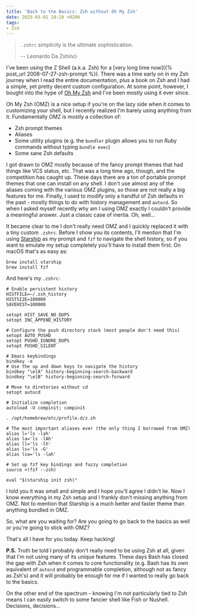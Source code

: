 ```yaml
---
title: 'Back to the Basics: Zsh without Oh My Zsh'
date: 2025-03-01 18:20 +0200
tags:
- Zsh
---
```


> `.zshrc` simplicity is the ultimate sophistication.
>
> -- Leonardo Da Zshinci

I've been using the Z Shell (a.k.a. Zsh) for a [very long time now]({% post_url
2008-07-27-zsh-prompt %}).  There was a time early on in my Zsh journey when I
read the entire documentation, plus a book on Zsh and I had a simple, yet pretty
decent custom configuration. At some point, however, I bought into the hype
of [Oh My Zsh](https://ohmyz.sh/) and I've been mostly using it ever since.

Oh My Zsh (OMZ) is a nice setup if you're on the lazy side when it comes to
customizing your shell, but I recently realized I'm barely using anything from
it. Fundamentally OMZ is mostly a collection of:

- Zsh prompt themes
- Aliases
- Some utility plugins (e.g. the `bundler` plugin allows you to run Ruby commands without
typing `bundle exec`)
- Some sane Zsh defaults

I got drawn to OMZ mostly because of the fancy prompt themes that had things
like VCS status, etc.  That was a long time ago, though, and the competition has
caught up.  These days there are a ton of portable prompt themes that one can
install on any shell.  I don't use almost any of the aliases coming with the
various OMZ plugins, so those are not really a big features for me.  Finally, I
used to modify only a handful of Zsh defaults in the past - mostly things to do
with history management and `autocd`. So when I asked myself recently why am I
using OMZ exactly I couldn't provide a meaningful answer. Just a classic case
of inertia. Oh, well...

It became clear to me I don't really need OMZ and I quickly replaced it with a
tiny custom `.zshrc`.  Before I show you its contents, I'll mention that I'm
using [Starship](https://starship.rs/) as my prompt and `fzf` to navigate the
shell history, so if you want to emulate my setup completely you'll have to
install them first. On macOS that's as easy as:

``` shell
brew install starship
brew install fzf
```

And here's my `.zshrc`:

``` shell
# Enable persistent history
HISTFILE=~/.zsh_history
HISTSIZE=100000
SAVEHIST=100000

setopt HIST_SAVE_NO_DUPS
setopt INC_APPEND_HISTORY

# Configure the push directory stack (most people don't need this)
setopt AUTO_PUSHD
setopt PUSHD_IGNORE_DUPS
setopt PUSHD_SILENT

# Emacs keybindings
bindkey -e
# Use the up and down keys to navigate the history
bindkey "\e[A" history-beginning-search-backward
bindkey "\e[B" history-beginning-search-forward

# Move to diretories without cd
setopt autocd

# Initialize completion
autoload -U compinit; compinit

. /opt/homebrew/etc/profile.d/z.sh

# The most important aliases ever (the only thing I borrowed from OMZ)
alias l='ls -lah'
alias la='ls -lAh'
alias ll='ls -lh'
alias ls='ls -G'
alias lsa='ls -lah'

# Set up fzf key bindings and fuzzy completion
source <(fzf --zsh)

eval "$(starship init zsh)"
```

I told you it was small and simple and I hope you'll agree I didn't lie.
Now I know everything in my Zsh setup and I frankly don't missing anything from OMZ.
Not to mention that Starship is a much better and faster theme than anything bundled in OMZ.

So, what are you waiting for? Are you going to go back to the basics as well or you're going to
stick with OMZ?

That's all I have for you today. Keep hacking!

**P.S.** Truth be told I probably don't really need to be using Zsh at all, given that I'm not
using many of its unique features. These days Bash has closed the gap with Zsh when it comes to
core functionality (e.g. Bash has its own equivalent of `autocd` and programmable completion, although
not as fancy as Zsh's) and it will probably be enough for me if I wanted to really go back to the basics.

On the other end of the spectrum - knowing I'm not particularly tied to Zsh means I can easily switch
to some fancier shell like Fish or Nushell. Decisions, decisions...
